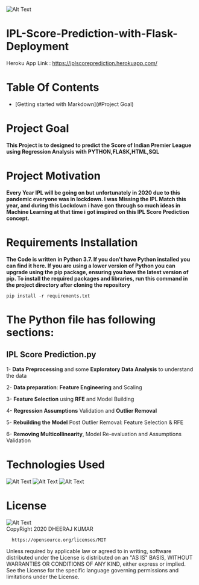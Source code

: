 ![Alt Text](https://github.com/DheerajKumar97/IPL-Score-Prediction-with-Flask-Deployment-Heroku/blob/master/static/ipl.jpeg)
<br>
# IPL-Score-Prediction-with-Flask-Deployment
Heroku App Link : https://iplscoreprediction.herokuapp.com/

# Table Of Contents
- [Getting started with Markdown](#Project Goal)

# Project Goal

 **This Project is to designed to predict the Score of Indian Premier League using Regression Analysis with PYTHON,FLASK,HTML,SQL**

# Project Motivation

**Every Year IPL will be going on but unfortunately in 2020 due to this pandemic everyone was in lockdown. I was Missing the IPL Match this year, and during this Lockdown i have gon through so much ideas in Machine Learning at that time i got inspired on this IPL Score Prediction concept.**

# Requirements Installation

**The Code is written in Python 3.7. If you don't have Python installed you can find it here. If you are using a lower version of Python you can upgrade using the pip package, ensuring you have the latest version of pip. To install the required packages and libraries, run this command in the project directory after cloning the repository**

    pip install -r requirements.txt
    
# The Python file has following sections:

## IPL Score Prediction.py

1- **Data Preprocessing** and some **Exploratory Data Analysis** to understand the data

2- **Data preparation**: **Feature Engineering** and Scaling

3- **Feature Selection** using **RFE** and Model Building

4- **Regression Assumptions** Validation and **Outlier Removal**

5- **Rebuilding the Model** Post Outlier Removal: Feature Selection & RFE

6- **Removing Multicollinearity**, Model Re-evaluation and Assumptions Validation

# Technologies Used

![Alt Text](https://github.com/DheerajKumar97/IPL-Score-Prediction-with-Flask-Deployment-Heroku/blob/master/static/p1.jpg)
![Alt Text](https://github.com/DheerajKumar97/IPL-Score-Prediction-with-Flask-Deployment-Heroku/blob/master/static/p2.png)
![Alt Text](https://github.com/DheerajKumar97/IPL-Score-Prediction-with-Flask-Deployment-Heroku/blob/master/static/p3.png)

# License

![Alt Text](https://github.com/DheerajKumar97/IPL-Score-Prediction-with-Flask-Deployment-Heroku/blob/master/static/P4.jpg)
<br>
CopyRight 2020 DHEERAJ KUMAR

      https://opensource.org/licenses/MIT
      
Unless required by applicable law or agreed to in writing, software distributed under the License is distributed on an "AS IS" BASIS, WITHOUT WARRANTIES OR CONDITIONS OF ANY KIND, either express or implied. See the License for the specific language governing permissions and limitations under the License.
